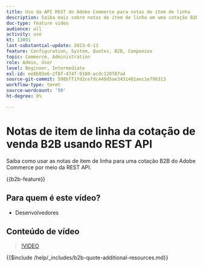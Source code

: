 ```yaml
---
title: Uso da API REST do Adobe Commerce para notas de item de linha
description: Saiba mais sobre notas de item de linha em uma cotação B2B no Adobe Commerce usando a REST API
doc-type: feature video
audience: all
activity: use
kt: 13801
last-substantial-update: 2023-6-13
feature: Configuration, System, Quotes, B2B, Companies
topic: Commerce, Administration
role: Admin, User
level: Beginner, Intermediate
exl-id: ee8b03e6-2f8f-474f-9180-acdc120f87a4
source-git-commit: 598bff1fd2cefdc449d5ae3431401aec1e796313
workflow-type: tm+mt
source-wordcount: '59'
ht-degree: 0%

---
```


# Notas de item de linha da cotação de venda B2B usando REST API

Saiba como usar as notas de item de linha para uma cotação B2B do Adobe Commerce por meio da REST API.

{{b2b-feature}}

## Para quem é este vídeo?

- Desenvolvedores

## Conteúdo de vídeo

>[!VIDEO](https://video.tv.adobe.com/v/3420418?learn=on)

{{$include /help/_includes/b2b-quote-additional-resources.md}}
